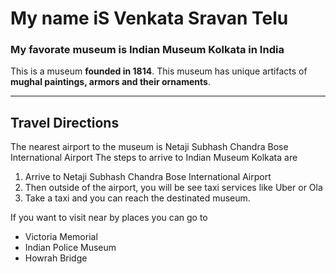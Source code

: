 # My name iS Venkata Sravan Telu

### My favorate museum is Indian Museum Kolkata in India

This is a museum **founded in 1814**. This museum has unique artifacts of **mughal paintings, armors and their ornaments**.

---

## Travel Directions

The nearest airport to the museum is Netaji Subhash Chandra Bose International Airport
The steps to arrive to Indian Museum Kolkata are
1. Arrive to Netaji Subhash Chandra Bose International Airport
2. Then outside of the airport, you will be see taxi services like Uber or Ola
3. Take a taxi and you can reach the destinated museum.

If you want to visit near by places you can go to
* Victoria Memorial
* Indian Police Museum
* Howrah Bridge
